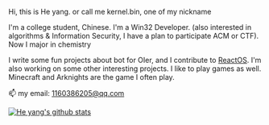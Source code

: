 Hi, this is He yang.
or call me kernel.bin, one of my nickname

I'm a college student, Chinese. I'm a Win32 Developer. (also interested in algorithms & Information Security, I have a plan to participate ACM or CTF). Now I major in chemistry

I write some fun projects about bot for OIer, and I contribute to [ReactOS](https://github.com/reactos/reactos). I'm also working on some other interesting projects.
I like to play games as well. Minecraft and Arknights are the game I often play. 

📫 my email: 1160386205@qq.com

[![He yang's github stats](https://github-readme-stats.vercel.app/api?username=kernelbin&show_icons=true)](https://github.com/anuraghazra/github-readme-stats)

<!--
**kernelbin/kernelbin** is a ✨ _special_ ✨ repository because its `README.md` (this file) appears on your GitHub profile.

Here are some ideas to get you started:

- 🔭 I’m currently working on ...
- 🌱 I’m currently learning ...
- 👯 I’m looking to collaborate on ...
- 🤔 I’m looking for help with ...
- 💬 Ask me about ...
- 📫 How to reach me: ...
- 😄 Pronouns: ...
- ⚡ Fun fact: ...
-->
